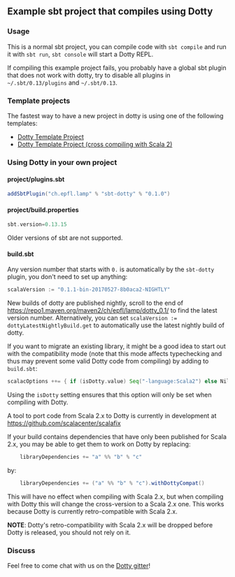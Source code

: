 ## Example sbt project that compiles using Dotty

### Usage

This is a normal sbt project, you can compile code with `sbt compile` and run it
with `sbt run`, `sbt console` will start a Dotty REPL.

If compiling this example project fails, you probably have a global sbt plugin
that does not work with dotty, try to disable all plugins in
`~/.sbt/0.13/plugins` and `~/.sbt/0.13`.

### Template projects
The fastest way to have a new project in dotty is using one of the following templates:
*  [Dotty Template Project](https://github.com/lampepfl/dotty.g8)
*  [Dotty Template Project (cross compiling with Scala 2)](https://github.com/lampepfl/dotty-cross.g8)

### Using Dotty in your own project

#### project/plugins.sbt
```scala
addSbtPlugin("ch.epfl.lamp" % "sbt-dotty" % "0.1.0")
```

#### project/build.properties
```scala
sbt.version=0.13.15
```

Older versions of sbt are not supported.


#### build.sbt
Any version number that starts with `0.` is automatically by the `sbt-dotty`
plugin, you don't need to set up anything:

```scala
scalaVersion := "0.1.1-bin-20170527-8b0aca2-NIGHTLY"
```

New builds of dotty are published nightly, scroll to the end of
https://repo1.maven.org/maven2/ch/epfl/lamp/dotty_0.1/ to find the latest version
number. Alternatively, you can set `scalaVersion := dottyLatestNightlyBuild.get`
to automatically use the latest nightly build of dotty.

If you want to migrate an existing library, it might be a good idea to start out
with the compatibility mode (note that this mode affects typechecking and thus
may prevent some valid Dotty code from compiling) by adding to `build.sbt`:

```scala
scalacOptions ++= { if (isDotty.value) Seq("-language:Scala2") else Nil }
```

Using the `isDotty` setting ensures that this option will only be set when
compiling with Dotty.

A tool to port code from Scala 2.x to Dotty is currently in development at
https://github.com/scalacenter/scalafix

If your build contains dependencies that have only been published for Scala 2.x,
you may be able to get them to work on Dotty by replacing:

```scala
    libraryDependencies += "a" %% "b" % "c"
```

by:

```scala
    libraryDependencies += ("a" %% "b" % "c").withDottyCompat()
```

This will have no effect when compiling with Scala 2.x, but when compiling
with Dotty this will change the cross-version to a Scala 2.x one. This
works because Dotty is currently retro-compatible with Scala 2.x.

**NOTE**: Dotty's retro-compatibility with Scala 2.x will be dropped before
Dotty is released, you should not rely on it.


### Discuss

Feel free to come chat with us on the
[Dotty gitter](http://gitter.im/lampepfl/dotty)!
